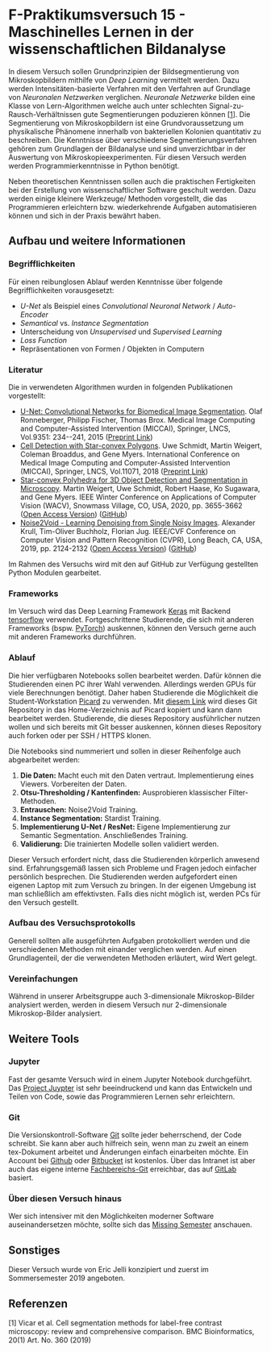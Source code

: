 # F-Praktikumsversuch 15 - Maschinelles Lernen in der wissenschaftlichen Bildanalyse
In diesem Versuch sollen Grundprinzipien der Bildsegmentierung von Mikroskopbildern mithilfe von *Deep Learning* vermittelt werden. Dazu werden Intensitäten-basierte Verfahren mit den Verfahren auf Grundlage von *Neuronalen Netzwerken* verglichen. *Neuronale Netzwerke* bilden eine Klasse von Lern-Algorithmen welche auch unter schlechten Signal-zu-Rausch-Verhältnissen gute Segmentierungen poduzieren können [[1](https://bmcbioinformatics.biomedcentral.com/track/pdf/10.1186/s12859-019-2880-8)]. Die Segmentierung von Mikroskopbildern ist eine Grundvoraussetzung um physikalische Phänomene innerhalb von bakteriellen Kolonien quantitativ zu beschreiben. Die Kenntnisse über verschiedene Segmentierungsverfahren gehören zum Grundlagen der Bildanalyse und sind unverzichtbar in der Auswertung von Mikroskopieexperimenten. Für diesen Versuch werden werden Programmierkenntnisse in Python benötigt.

Neben theoretischen Kenntnissen sollen auch die praktischen Fertigkeiten bei der Erstellung von wissenschaftlicher Software geschult werden. Dazu werden einige kleinere Werkzeuge/ Methoden vorgestellt, die das Programmieren erleichtern bzw. wiederkehrende Aufgaben automatisieren können und sich in der Praxis bewährt haben.

## Aufbau und weitere Informationen
### Begrifflichkeiten
Für einen reibunglosen Ablauf werden Kenntnisse über folgende Begrifflichkeiten vorausgesetzt:
- *U-Net* als Beispiel eines *Convolutional Neuronal Network* / *Auto-Encoder*
- *Semantical* vs. *Instance Segmentation*
- Unterscheidung von *Unsupervised* und *Supervised Learning*
- *Loss Function*
- Repräsentationen von Formen / Objekten in Computern

### Literatur
Die in verwendeten Algorithmen wurden in folgenden Publikationen vorgestellt:
- [U-Net: Convolutional Networks for Biomedical Image Segmentation](https://link.springer.com/chapter/10.1007/978-3-319-24574-4_28). Olaf Ronneberger, Philipp Fischer, Thomas Brox.
Medical Image Computing and Computer-Assisted Intervention (MICCAI), Springer, LNCS, Vol.9351: 234--241, 2015 ([Preprint Link](https://arxiv.org/abs/1505.04597))
- [Cell Detection with Star-convex Polygons](https://link.springer.com/chapter/10.1007/978-3-030-00934-2_30).
Uwe Schmidt, Martin Weigert, Coleman Broaddus, and Gene Myers.
International Conference on Medical Image Computing and Computer-Assisted Intervention (MICCAI), Springer, LNCS, Vol.11071, 2018 ([Preprint Link](https://arxiv.org/abs/1806.03535))
- [Star-convex Polyhedra for 3D Object Detection and Segmentation in Microscopy](https://ieeexplore.ieee.org/document/9093435). Martin Weigert, Uwe Schmidt, Robert Haase, Ko Sugawara, and Gene Myers. IEEE Winter Conference on Applications of Computer Vision (WACV), Snowmass Village, CO, USA, 2020, pp. 3655-3662 ([Open Access Version](http://openaccess.thecvf.com/content_WACV_2020/papers/Weigert_Star-convex_Polyhedra_for_3D_Object_Detection_and_Segmentation_in_Microscopy_WACV_2020_paper.pdf)) ([GitHub](https://github.com/mpicbg-csbd/stardist))
- [Noise2Void - Learning Denoising from Single Noisy Images](https://ieeexplore.ieee.org/abstract/document/8954066). Alexander Krull, Tim-Oliver Buchholz, Florian Jug.
IEEE/CVF Conference on Computer Vision and Pattern Recognition (CVPR), Long Beach, CA, USA, 2019, pp. 2124-2132 ([Open Access Version](http://openaccess.thecvf.com/content_CVPR_2019/papers/Krull_Noise2Void_-_Learning_Denoising_From_Single_Noisy_Images_CVPR_2019_paper.pdf)) ([GitHub](https://github.com/juglab/n2v))

Im Rahmen des Versuchs wird mit den auf GitHub zur Verfügung gestellten Python Modulen gearbeitet.

### Frameworks
Im Versuch wird das Deep Learning Framework [Keras](https://keras.io/) mit Backend [tensorflow](https://www.tensorflow.org/) verwendet. Fortgeschrittene Studierende, die sich mit anderen Frameworks (bspw. [PyTorch](https://pytorch.org/)) auskennen, können den Versuch gerne auch mit anderen Frameworks durchführen.

### Ablauf
Die hier verfügbaren Notebooks sollen bearbeitet werden. Dafür können die Studierenden einen PC ihrer Wahl verwenden. Allerdings werden GPUs für viele Berechnungen benötigt. Daher haben Studierende die Möglichkeit die Student-Workstation [Picard](https://picard.physik.uni-marburg.de) zu verwenden. Mit [diesem Link](https://picard.physik.uni-marburg.de/jupyterhub/hub/user-redirect/git-pull?repo=https%3A%2F%2Fgithub.com%2Fpicard-mr%2Ffprak-maschinelles-lernen-v15&urlpath=tree%2Ffprak-maschinelles-lernen-v15%2F) wird dieses Git Repository in das Home-Verzeichnis auf Picard kopiert und kann dann bearbeitet werden. Studierende, die dieses Repository ausführlicher nutzen wollen und sich bereits mit Git besser auskennen, können dieses Repository auch forken oder per SSH / HTTPS klonen.

Die Notebooks sind nummeriert und sollen in dieser Reihenfolge auch abgearbeitet werden:
1. **Die Daten:** Macht euch mit den Daten vertraut. Implementierung eines Viewers. Vorbereiten der Daten.
5. **Otsu-Thresholding / Kantenfinden:** Ausprobieren klassischer Filter-Methoden.
10. **Entrauschen:** Noise2Void Training.
20. **Instance Segmentation:** Stardist Training.
30. **Implementierung U-Net / ResNet:** Eigene Implementierung zur Semantic Segmentation. Anschließendes Training.
40. **Validierung:** Die trainierten Modelle sollen validiert werden.

Dieser Versuch erfordert nicht, dass die Studierenden körperlich anwesend sind. Erfahrungsgemäß lassen sich Probleme und Fragen jedoch einfacher persönlich besprechen. Die Studierenden werden aufgefordert einen eigenen Laptop mit zum Versuch zu bringen. In der eigenen Umgebung ist man schließlich am effektivsten. Falls dies nicht möglich ist, werden PCs für den Versuch gestellt.

### Aufbau des Versuchsprotokolls
Generell sollten alle ausgeführten Aufgaben protokolliert werden und die verschiedenen Methoden mit einander verglichen werden. Auf einen Grundlagenteil, der die verwendeten Methoden erläutert, wird Wert gelegt.

### Vereinfachungen
Während in unserer Arbeitsgruppe auch 3-dimensionale Mikroskop-Bilder analysiert werden, werden in diesem Versuch nur 2-dimensionale Mikroskop-Bilder analysiert.

## Weitere Tools
### Jupyter
Fast der gesamte Versuch wird in einem Jupyter Notebook durchgeführt. Das [Project Juypter](https://jupyter.org/) ist sehr beeindruckend und kann das Entwickeln und Teilen von Code, sowie das Programmieren Lernen sehr erleichtern.
### Git
Die Versionskontroll-Software [Git](https://git-scm.com/) sollte jeder beherrschend, der Code schreibt. Sie kann aber auch hilfreich sein, wenn man zu zweit an einem tex-Dokument arbeitet und Änderungen einfach einarbeiten möchte. Ein Account bei [Github](https://github.com/) oder [Bitbucket](https://bitbucket.org/product/) ist kostenlos. Über das Intranet ist aber auch das eigene interne [Fachbereichs-Git](https://git.physik.uni-marburg.de/) erreichbar, das auf [GitLab](https://about.gitlab.com/) basiert.
### Über diesen Versuch hinaus
Wer sich intensiver mit den Möglichkeiten moderner Software auseinandersetzen möchte, sollte sich das [Missing Semester](https://git-scm.com/) anschauen.

## Sonstiges
Dieser Versuch wurde von Eric Jelli konzipiert und zuerst im Sommersemester 2019 angeboten.

## Referenzen
[1] Vicar et al. Cell segmentation methods for label-free contrast microscopy: review and comprehensive comparison.
BMC Bioinformatics, 20(1) Art. No. 360 (2019) 
